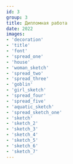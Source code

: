 ```yaml
---
id: 3
group: 3
title: Дипломная работа
date: 2022
images:
- 'decoration'
- 'title'
- 'font'
- 'spread_one'
- 'house'
- 'woman_sketch'
- 'spread_two'
- 'spread_three'
- 'goblin'
- 'girl_sketch'
- 'spread_four'
- 'spread_five'
- 'aquatic_sketch'
- 'spread_sketch_one'
- 'sketch'
- 'sketch_2'
- 'sketch_3'
- 'sketch_4'
- 'sketch_5'
- 'sketch_6'
- 'sketch_7'
---
```

